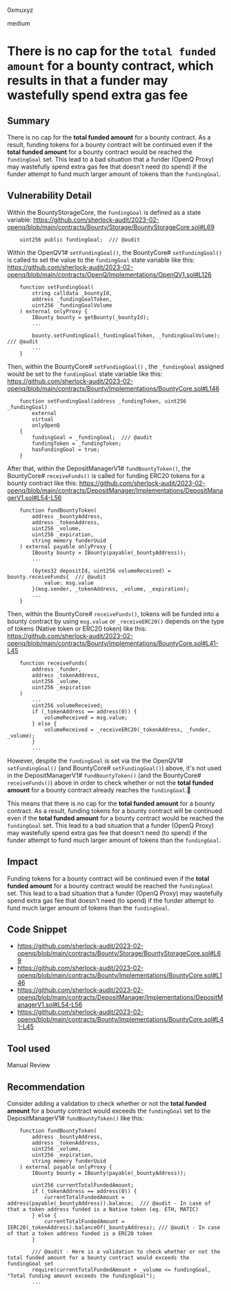 0xmuxyz

medium

# There is no cap for the `total funded amount` for a bounty contract, which results in that a funder may wastefully spend extra gas fee

## Summary
There is no cap for the **total funded amount** for a bounty contract.
As a result, funding tokens for a bounty contract will be continued even if the **total funded amount** for a bounty contract would be reached the `fundingGoal` set. 
This lead to a bad situation that a funder (OpenQ Proxy) may wastefully spend extra gas fee that doesn't need (to spend) if the funder attempt to fund much larger amount of tokens than the `fundingGoal`.

## Vulnerability Detail
Within the BountyStorageCore, the `fundingGoal` is defined as a state variable:
https://github.com/sherlock-audit/2023-02-openq/blob/main/contracts/Bounty/Storage/BountyStorageCore.sol#L69
```solidity
    uint256 public fundingGoal;  /// @audit
```

Within the OpenQV1# `setFundingGoal()`, 
the BountyCore# `setFundingGoal()` is called to set the value to the `fundingGoal` state variable like this:
https://github.com/sherlock-audit/2023-02-openq/blob/main/contracts/OpenQ/Implementations/OpenQV1.sol#L126
```solidity
    function setFundingGoal(
        string calldata _bountyId,
        address _fundingGoalToken,
        uint256 _fundingGoalVolume
    ) external onlyProxy {
        IBounty bounty = getBounty(_bountyId);
        ...

        bounty.setFundingGoal(_fundingGoalToken, _fundingGoalVolume);  /// @audit
        ...
    }
```

Then, within the BountyCore# `setFundingGoal()` , 
the `_fundingGoal` assigned would be set to the `fundingGoal` state variable like this:
https://github.com/sherlock-audit/2023-02-openq/blob/main/contracts/Bounty/Implementations/BountyCore.sol#L146
```solidity
    function setFundingGoal(address _fundingToken, uint256 _fundingGoal)
        external
        virtual
        onlyOpenQ
    {
        fundingGoal = _fundingGoal;  /// @audit
        fundingToken = _fundingToken;
        hasFundingGoal = true;
    }
```

After that, within the DepositManagerV1# `fundBountyToken()`,
the BountyCore# `receiveFunds()` is called for funding ERC20 tokens for a bounty contract like this:
https://github.com/sherlock-audit/2023-02-openq/blob/main/contracts/DepositManager/Implementations/DepositManagerV1.sol#L54-L56
```solidity
    function fundBountyToken(
        address _bountyAddress,
        address _tokenAddress,
        uint256 _volume,
        uint256 _expiration,
        string memory funderUuid
    ) external payable onlyProxy {
        IBounty bounty = IBounty(payable(_bountyAddress));
        ...

        (bytes32 depositId, uint256 volumeReceived) = bounty.receiveFunds{  /// @audit
            value: msg.value
        }(msg.sender, _tokenAddress, _volume, _expiration);
        ...
    }
```

Then, within the BountyCore# `receiveFunds()`, tokens will be funded into a bounty contract by using `msg.value` or `_receiveERC20()` depends on the type of tokens (Native token or ERC20 token) like this:
https://github.com/sherlock-audit/2023-02-openq/blob/main/contracts/Bounty/Implementations/BountyCore.sol#L41-L45
```solidity
    function receiveFunds(
        address _funder,
        address _tokenAddress,
        uint256 _volume,
        uint256 _expiration
    )
        ...
        uint256 volumeReceived;
        if (_tokenAddress == address(0)) {
            volumeReceived = msg.value;
        } else {
            volumeReceived = _receiveERC20(_tokenAddress, _funder, _volume);
        }
        ...
```

However, despite the `fundingGoal` is set via the the OpenQV1# `setFundingGoal()` (and BountyCore# `setFundingGoal()`) above, it's not used in the DepositManagerV1# `fundBountyToken()` (and the BountyCore# `receiveFunds()`) above in order to check whether or not the **total funded amount** for a bounty contract already reaches the `fundingGoal`.🔵

This means that there is no cap for the **total funded amount** for a bounty contract.
As a result, funding tokens for a bounty contract will be continued even if the **total funded amount** for a bounty contract would be reached the `fundingGoal` set. 
This lead to a bad situation that a funder (OpenQ Proxy) may wastefully spend extra gas fee that doesn't need (to spend) if the funder attempt to fund much larger amount of tokens than the `fundingGoal`.


## Impact
Funding tokens for a bounty contract will be continued even if the **total funded amount** for a bounty contract would be reached the `fundingGoal` set. 
This lead to a bad situation that a funder (OpenQ Proxy) may wastefully spend extra gas fee that doesn't need (to spend) if the funder attempt to fund much larger amount of tokens than the `fundingGoal`.

## Code Snippet
- https://github.com/sherlock-audit/2023-02-openq/blob/main/contracts/Bounty/Storage/BountyStorageCore.sol#L69
- https://github.com/sherlock-audit/2023-02-openq/blob/main/contracts/Bounty/Implementations/BountyCore.sol#L146
- https://github.com/sherlock-audit/2023-02-openq/blob/main/contracts/DepositManager/Implementations/DepositManagerV1.sol#L54-L56
- https://github.com/sherlock-audit/2023-02-openq/blob/main/contracts/Bounty/Implementations/BountyCore.sol#L41-L45

## Tool used
Manual Review

## Recommendation
Consider adding a validation to check whether or not the **total funded amount** for a bounty contract would exceeds the `fundingGoal` set to the DepositManagerV1# `fundBountyToken()` like this:
```solidity
    function fundBountyToken(
        address _bountyAddress,
        address _tokenAddress,
        uint256 _volume,
        uint256 _expiration,
        string memory funderUuid
    ) external payable onlyProxy {
        IBounty bounty = IBounty(payable(_bountyAddress));
        
        uint256 currentTotalFundedAmount;
        if (_tokenAddress == address(0)) {
            currentTotalFundedAmount = address(payable(_bountyAddress)).balance;  /// @audit - In case of that a token address funded is a Native token (eg. ETH, MATIC)
        } else {
            currentTotalFundedAmount = IERC20(_tokenAddress).balanceOf(_bountyAddress); /// @audit - In case of that a token address funded is a ERC20 token
        }
        
        /// @audit - Here is a validation to check whether or not the total funded amount for a bounty contract would exceeds the fundingGoal set
        require(currentTotalFundedAmount + _volume <= fundingGoal, "Total funding amount exceeds the fundingGoal");
        ...
```

